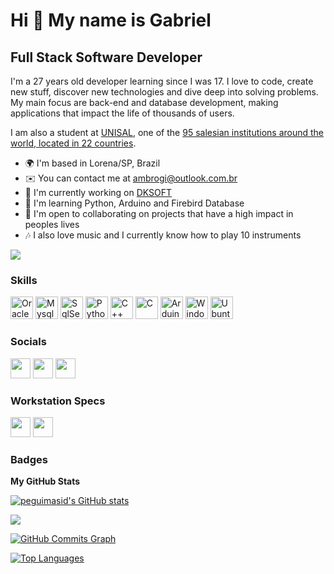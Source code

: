 Hi 👋 My name is Gabriel
==========================

Full Stack Software Developer
-----------------------------

I'm a 27 years old developer learning since I was 17. I love to code, create new stuff, discover new technologies and dive deep into solving problems. My main focus are back-end and database development, making applications that impact the life of thousands of users.

I am also a student at [UNISAL](https://unisal.br), one of the [95 salesian institutions around the world, located in 22 countries](https://ius-sdb.com/ius-world-networks/).

* 🌍  I'm based in Lorena/SP, Brazil
* ✉️  You can contact me at [ambrogi@outlook.com.br](mailto:ambrogi_@outlook.com)
* 🚀  I'm currently working on [DKSOFT](https://suportedksoft.com.br)
* 🧠  I'm learning Python, Arduino and Firebird Database
* 🤝  I'm open to collaborating on projects that have a high impact in peoples lives
* 🎶  I also love music and I currently know how to play 10 instruments

<a href="https://www.github.com/guedonotfound" target="_blank" rel="noreferrer"><img
src="https://img.shields.io/github/followers/guedonotfound?logo=github&style=for-the-badge&color=3382ed&labelColor=171717" /></a>

### Skills

<p align="left">
<a href="https://www.oracle.com" target="_blank" rel="noreferrer"><img src="https://img.shields.io/badge/Oracle-F80000?style=for-the-badge&logo=Oracle&logoColor=white" height="36" alt="Oracle" /></a>
<a href="https://www.mysql.com" target="_blank" rel="noreferrer"><img src="https://img.shields.io/badge/MySQL-005C84?style=for-the-badge&logo=mysql&logoColor=white" height="36" alt="Mysql" /></a>
<a href="http://www.microsoft.com/sqlserver/" target="_blank" rel="noreferrer"><img src="https://img.shields.io/badge/Microsoft%20SQL%20Server-CC2927?style=for-the-badge&logo=microsoft%20sql%20server&logoColor=white" height="36" alt="SqlServer" /></a>
<a href="https://www.python.org" target="_blank" rel="noreferrer"><img src="https://img.shields.io/badge/Python-FFD43B?style=for-the-badge&logo=python&logoColor=blue" height="36" alt="Python" /></a>
<a href="http://www.cplusplus.org" target="_blank" rel="noreferrer"><img src="https://img.shields.io/badge/C%2B%2B-00599C?style=for-the-badge&logo=c%2B%2B&logoColor=white" height="36" alt="C++" /></a>
<a href="www.open-std.org/jtc1/sc22/wg14/" target="_blank" rel="noreferrer"><img src="https://img.shields.io/badge/C-00599C?style=for-the-badge&logo=c&logoColor=white" height="36" alt="C" /></a>
<a href="https://www.arduino.cc" target="_blank" rel="noreferrer"><img src="https://img.shields.io/badge/Arduino_IDE-00979D?style=for-the-badge&logo=arduino&logoColor=white" height="36" alt="Arduino" /></a>
<a href="www.microsoft.com/windows" target="_blank" rel="noreferrer"><img src="https://img.shields.io/badge/Windows-0078D6?style=for-the-badge&logo=windows&logoColor=white" height="36" alt="Windows" /></a>
<a href="https://ubuntu.com" target="_blank" rel="noreferrer"><img src="https://img.shields.io/badge/Ubuntu-E95420?style=for-the-badge&logo=ubuntu&logoColor=white" height="36" alt="Ubuntu" /></a>
</p>

### Socials

<p align="left"> <a href="https://discord.com/users/402554866406522891" target="_blank" rel="noreferrer"><img src="https://img.shields.io/badge/Discord-5865F2?style=for-the-badge&logo=discord&logoColor=white" height="32" /></a> <a href="https://www.linkedin.com/in/gabriel-ambrogi/" target="_blank" rel="noreferrer"><img src="https://img.shields.io/badge/LinkedIn-0077B5?style=for-the-badge&logo=linkedin&logoColor=white" height="32" /></a> <a href="https://www.youtube.com/guedesbrogidrumschannel" target="_blank" rel="noreferrer"><img src="https://img.shields.io/badge/YouTube-FF0000?style=for-the-badge&logo=youtube&logoColor=white" height="32" /></a></p>

### Workstation Specs

<p align="left"> <a href="https://www.intel.com/content/www/us/en/products/sku/190884/intel-core-i59600kf-processor-9m-cache-up-to-4-60-ghz/specifications.html" target="_blank" rel="noreferrer"><img src="https://img.shields.io/badge/Intel%20Core_i5_9600KF-0071C5?style=for-the-badge&logo=intel&logoColor=white" height="32" /></a> <a href="https://www.linkedin.com/in/gabriel-ambrogi/" target="_blank" rel="noreferrer"><img src="https://img.shields.io/badge/NVIDIA-RTX2060-76B900?style=for-the-badge&logo=nvidia&logoColor=white" height="32" /></a></p>

### Badges

<b>My GitHub Stats</b>

<a href="http://www.github.com/guedonotfound"><img src="https://github-readme-stats-peguimasid.vercel.app/api?username=guedonotfound&show_icons=true&hide=&count_private=true&title_color=3382ed&text_color=ffffff&icon_color=3382ed&bg_color=171717&hide_border=true&show_icons=true" alt="peguimasid's GitHub stats" /></a>

<a href="http://www.github.com/guedonotfound"><img src="https://github-readme-streak-stats.herokuapp.com/?user=guedonotfound&stroke=ffffff&background=171717&ring=3382ed&fire=3382ed&currStreakNum=ffffff&currStreakLabel=3382ed&sideNums=ffffff&sideLabels=ffffff&dates=ffffff&hide_border=true" /></a>

<a href="http://www.github.com/guedonotfound"><img src="https://activity-graph.herokuapp.com/graph?username=guedonotfound&bg_color=171717&color=ffffff&line=3382ed&point=ffffff&area_color=171717&area=true&hide_border=true&custom_title=GitHub%20Commits%20Graph" alt="GitHub Commits Graph" /></a>

<a href="https://github.com/guedonotfound" align="left"><img src="https://github-readme-stats-peguimasid.vercel.app/api/top-langs/?username=guedonotfound&layout=compact&title_color=3382ed&text_color=ffffff&icon_color=3382ed&bg_color=171717&hide_border=true&locale=en&custom_title=Top%20%Languages" alt="Top Languages" /></a>
